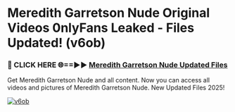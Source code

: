 # Meredith Garretson Nude Original Videos 0nlyFans Leaked - Files Updated! (v6ob)

<h3>🔴 CLICK HERE 🌐==►► <a href="https://tinyurl.com/52m3yx9h" rel="nofollow">Meredith Garretson Nude Updated Files</a></h3>

Get Meredith Garretson Nude and all content. Now you can access all videos and pictures of Meredith Garretson Nude. New Updated Files 2025!

[![v6ob](https://i.imgur.com/TnHtlc8.gif)](https://tinyurl.com/52m3yx9h)
